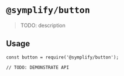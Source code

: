 # `@symplify/button`

> TODO: description

## Usage

```
const button = require('@symplify/button');

// TODO: DEMONSTRATE API
```
